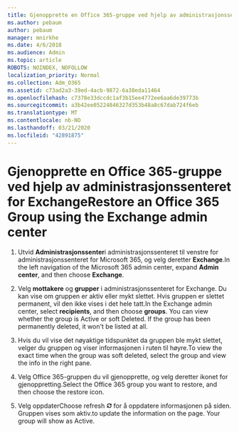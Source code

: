 ```yaml
---
title: Gjenopprette en Office 365-gruppe ved hjelp av administrasjonssenteret for Exchange
ms.author: pebaum
author: pebaum
manager: mnirkhe
ms.date: 4/6/2018
ms.audience: Admin
ms.topic: article
ROBOTS: NOINDEX, NOFOLLOW
localization_priority: Normal
ms.collection: Adm_O365
ms.assetid: c73ad2a3-39ed-4acb-9872-6a38eda11464
ms.openlocfilehash: c7378e33dccdc1af3b15ee4772ee6aa6de39773b
ms.sourcegitcommit: a3b42ee05224846327d353b48a8c67dab724f6eb
ms.translationtype: MT
ms.contentlocale: nb-NO
ms.lasthandoff: 03/21/2020
ms.locfileid: "42891875"
---
```

# <a name="restore-an-office-365-group-using-the-exchange-admin-center"></a><span data-ttu-id="7d4f5-102">Gjenopprette en Office 365-gruppe ved hjelp av administrasjonssenteret for Exchange</span><span class="sxs-lookup"><span data-stu-id="7d4f5-102">Restore an Office 365 Group using the Exchange admin center</span></span>

1. <span data-ttu-id="7d4f5-103">Utvid **Administrasjonssenter**i administrasjonssenteret til venstre for administrasjonssenteret for Microsoft 365, og velg deretter **Exchange**.</span><span class="sxs-lookup"><span data-stu-id="7d4f5-103">In the left navigation of the Microsoft 365 admin center, expand **Admin center**, and then choose **Exchange**.</span></span>
    
2. <span data-ttu-id="7d4f5-p101">Velg **mottakere** og **grupper** i administrasjonssenteret for Exchange. Du kan vise om gruppen er aktiv eller mykt slettet. Hvis gruppen er slettet permanent, vil den ikke vises i det hele tatt.</span><span class="sxs-lookup"><span data-stu-id="7d4f5-p101">In the Exchange admin center, select **recipients**, and then choose **groups**. You can view whether the group is Active or soft Deleted. If the group has been permanently deleted, it won't be listed at all.</span></span>
    
3. <span data-ttu-id="7d4f5-107">Hvis du vil vise det nøyaktige tidspunktet da gruppen ble mykt slettet, velger du gruppen og viser informasjonen i ruten til høyre.</span><span class="sxs-lookup"><span data-stu-id="7d4f5-107">To view the exact time when the group was soft deleted, select the group and view the info in the right pane.</span></span>
    
4. <span data-ttu-id="7d4f5-108">Velg Office 365-gruppen du vil gjenopprette, og velg deretter ikonet for gjenoppretting.</span><span class="sxs-lookup"><span data-stu-id="7d4f5-108">Select the Office 365 group you want to restore, and then choose the restore icon.</span></span>
    
5. <span data-ttu-id="7d4f5-109">Velg oppdater</span><span class="sxs-lookup"><span data-stu-id="7d4f5-109">Choose refresh</span></span> ![Oppdater-ikon](media/6464df90-2a91-4c1f-92a6-9a38c7696ac3.gif) <span data-ttu-id="7d4f5-p102">for å oppdatere informasjonen på siden. Gruppen vises som aktiv.</span><span class="sxs-lookup"><span data-stu-id="7d4f5-p102">to update the information on the page. Your group will show as Active.</span></span> 
    

